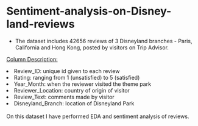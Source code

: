 # Sentiment-analysis-on-Disney-land-reviews

- The dataset includes 42656 reviews of 3 Disneyland branches - Paris, California and Hong Kong, posted by visitors on Trip Advisor.

<ins>Column Description:</ins>

<li>Review_ID: unique id given to each review</li>
<li>Rating: ranging from 1 (unsatisfied) to 5 (satisfied)</li>
<li>Year_Month: when the reviewer visited the theme park</li>
<li>Reviewer_Location: country of origin of visitor</li>
<li>Review_Text: comments made by visitor</li>
<li>Disneyland_Branch: location of Disneyland Park</li>
<br>
On this dataset I have performed EDA and sentiment analysis of reviews.
